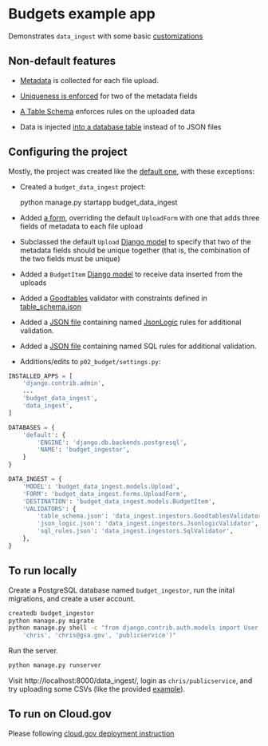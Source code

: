
# Budgets example app

Demonstrates `data_ingest` with some basic [customizations](../../docs/customize.md)

## Non-default features

- [Metadata](../../docs/customize.md) is collected for each file upload.

- [Uniqueness is enforced](../../docs/customize.md) for two of the metadata fields

- [A Table Schema](../../docs/customize.md) enforces rules on the uploaded data

- Data is injected [into a database table](../../docs/customize.md) instead of to JSON files

## Configuring the project

Mostly, the project was created like the [default one](../defaults/README.md), with these
exceptions:

- Created a `budget_data_ingest` project:

    python manage.py startapp budget_data_ingest

- Added [a form](budget_data_ingest/forms.py), overriding the default `UploadForm` with one that adds three fields of metadata to each file upload

- Subclassed the default `Upload` [Django model](budget_data_ingest/models.py) to specify that two of the metadata fields should be unique together (that is, the combination of the two fields must be unique)

- Added a `BudgetItem` [Django model](budget_data_ingest/models.py) to receive data inserted from the uploads

- Added a [Goodtables](https://github.com/frictionlessdata/goodtables-py) 
  validator with constraints defined in [table_schema.json](table_schema.json)
  
- Added a [JSON file](json_logic.json) 
  containing named [JsonLogic](http://jsonlogic.com/) 
  rules for additional validation.

- Added a [JSON file](sql_rules.json)
  containing named SQL rules for additional validation.

- Additions/edits to `p02_budget/settings.py`:

```python
INSTALLED_APPS = [
    'django.contrib.admin',
    ...
    'budget_data_ingest',
    'data_ingest',
]

DATABASES = {
    'default': {
        'ENGINE': 'django.db.backends.postgresql',
        'NAME': 'budget_ingestor',
    }
}

DATA_INGEST = {
    'MODEL': 'budget_data_ingest.models.Upload',
    'FORM': 'budget_data_ingest.forms.UploadForm',
    'DESTINATION': 'budget_data_ingest.models.BudgetItem',
    'VALIDATORS': {
        'table_schema.json': 'data_ingest.ingestors.GoodtablesValidator',
        'json_logic.json': 'data_ingest.ingestors.JsonlogicValidator',
        'sql_rules.json': 'data_ingest.ingestors.SqlValidator',
    },
}
```
## To run locally

Create a PostgreSQL database named `budget_ingestor`, run the inital migrations, and
create a user account.

```bash
createdb budget_ingestor
python manage.py migrate
python manage.py shell -c "from django.contrib.auth.models import User; User.objects.create_user(
    'chris', 'chris@gsa.gov', 'publicservice')"
```

Run the server.

```bash
python manage.py runserver
```

Visit http://localhost:8000/data_ingest/, login as `chris/publicservice`, and try uploading
some CSVs (like the provided [example](b01.csv)).

## To run on Cloud.gov

Please following [cloud.gov deployment instruction](../cloud.gov.md)
